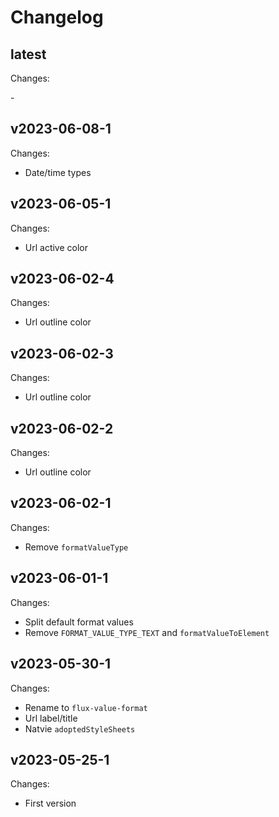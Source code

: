 # Changelog

## latest

Changes:

\-

## v2023-06-08-1

Changes:

- Date/time types

## v2023-06-05-1

Changes:

- Url active color

## v2023-06-02-4

Changes:

- Url outline color

## v2023-06-02-3

Changes:

- Url outline color

## v2023-06-02-2

Changes:

- Url outline color

## v2023-06-02-1

Changes:

- Remove `formatValueType`

## v2023-06-01-1

Changes:

- Split default format values
- Remove `FORMAT_VALUE_TYPE_TEXT` and `formatValueToElement`

## v2023-05-30-1

Changes:

- Rename to `flux-value-format`
- Url label/title
- Natvie `adoptedStyleSheets`

## v2023-05-25-1

Changes:

- First version
